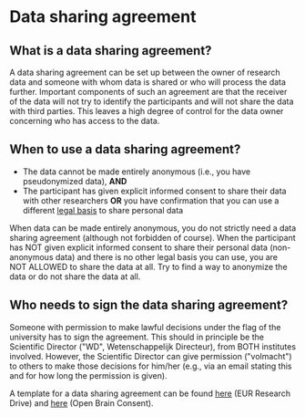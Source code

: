 # Data sharing agreement

## What is a data sharing agreement?

A data sharing agreement can be set up between the owner of research data and someone with whom data is shared or who will process the data further. Important components of such an agreement are that the receiver of the data will not try to identify the participants and will not share the data with third parties. This leaves a high degree of control for the data owner concerning who has access to the data.

## When to use a data sharing agreement?

- The data cannot be made entirely anonymous (i.e., you have pseudonymized data), **AND**
- The participant has given explicit informed consent to share their data with other researchers **OR** you have confirmation that you can use a different [legal basis](https://gdpr.eu/article-6-how-to-process-personal-data-legally/) to share personal data

When data can be made entirely anonymous, you do not strictly need a data sharing agreement (although not forbidden of course). When the participant has NOT given explicit informed consent to share their personal data (non-anonymous data) and there is no other legal basis you can use, you are NOT ALLOWED to share the data at all. Try to find a way to anonymize the data or do not share the data at all. 

## Who needs to sign the data sharing agreement?
Someone with permission to make lawful decisions under the flag of the university has to sign the agreement. This should in principle be the Scientific Director ("WD", Wetenschappelijk Directeur), from BOTH institutes involved. However, the Scientific Director can give permission ("volmacht") to others to make those decisions for him/her (e.g., via an email stating this and for how long the permission is given).

A template for a data sharing agreement can be found [here](https://eur.data.surfsara.nl/index.php/apps/onlyoffice/37406263) (EUR Research Drive) and [here](https://open-brain-consent.readthedocs.io/en/latest/gdpr/data_user_agreement.html) (Open Brain Consent). 
